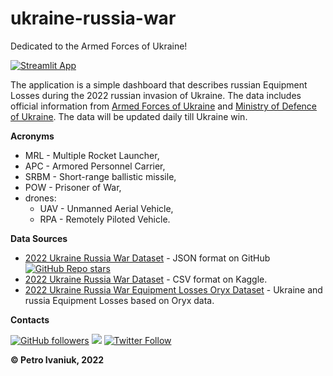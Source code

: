 # ukraine-russia-war

Dedicated to the Armed Forces of Ukraine! 

[![Streamlit App](https://static.streamlit.io/badges/streamlit_badge_black_white.svg)](https://share.streamlit.io/petroivaniuk/ukraine-russia-war/main/russia_losses.py)

The application is a simple dashboard that describes russian Equipment Losses during the 2022 russian invasion of Ukraine.
The data includes official information from [Armed Forces of Ukraine](https://www.zsu.gov.ua/en) 
and [Ministry of Defence of Ukraine](https://www.mil.gov.ua/en/). The data will be updated daily till Ukraine win.

**Acronyms**
- MRL - Multiple Rocket Launcher,
- APC - Armored Personnel Carrier,
- SRBM - Short-range ballistic missile,
- POW - Prisoner of War,
- drones: 
  - UAV - Unmanned Aerial Vehicle, 
  - RPA - Remotely Piloted Vehicle.

**Data Sources**
- [2022 Ukraine Russia War Dataset](https://github.com/PetroIvaniuk/2022-Ukraine-Russia-War-Dataset) - JSON format on GitHub [![GitHub Repo stars](https://img.shields.io/github/stars/PetroIvaniuk/2022-Ukraine-Russia-War-Dataset?style=social)](https://github.com/PetroIvaniuk/2022-Ukraine-Russia-War-Dataset)
- [2022 Ukraine Russia War Dataset](https://doi.org/10.34740/KAGGLE/DS/1967621) - CSV format on Kaggle.
- [2022 Ukraine Russia War Equipment Losses Oryx Dataset](https://www.kaggle.com/datasets/piterfm/2022-ukraine-russia-war-equipment-losses-oryx) - Ukraine and russia Equipment Losses based on Oryx data.

**Contacts**

[![GitHub followers](https://img.shields.io/github/followers/PetroIvaniuk?style=social)](https://github.com/PetroIvaniuk)
[![](https://img.shields.io/badge/Linkedin-Connect-informational)](https://www.linkedin.com/in/petro-ivaniuk-68a89432/)
[![Twitter Follow](https://img.shields.io/twitter/follow/PetroIvanyuk?style=social)](https://twitter.com/PetroIvanyuk)


**© Petro Ivaniuk, 2022**

